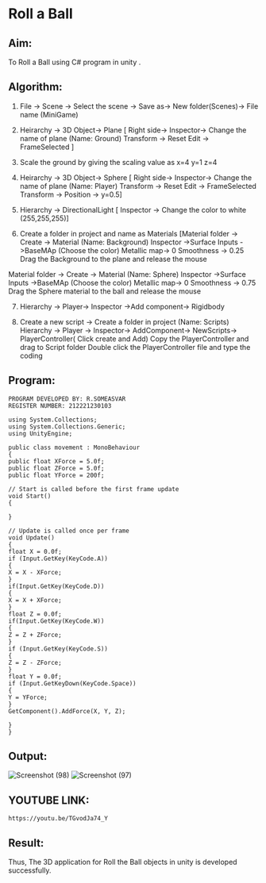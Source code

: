 # Roll a Ball

## Aim:
To Roll a Ball using C# program in unity .


## Algorithm:

1. File -> Scene -> Select the scene -> Save as-> New folder(Scenes)-> File name (MiniGame)

2. Heirarchy -> 3D Object-> Plane 
[ Right side-> Inspector-> Change the name of plane (Name: Ground)
Transform -> Reset
Edit -> FrameSelected ]

3. Scale the ground by giving the scaling value as x=4 y=1 z=4

4. Heirarchy -> 3D Object-> Sphere
[ Right side-> Inspector-> Change the name of plane (Name: Player)
Transform -> Reset
Edit -> FrameSelected 
Transform -> Position -> y=0.5]

5. Hierarchy -> DirectionalLight
[ Inspector -> Change the color to white (255,255,255)]

6. Create a folder in project and name as Materials
[Material folder -> Create -> Material (Name: Background)
Inspector ->Surface Inputs ->BaseMAp (Choose the color)
Metallic map-> 0
Smoothness -> 0.25
Drag the Background to the plane and release the mouse

Material folder -> Create -> Material (Name: Sphere)
Inspector ->Surface Inputs ->BaseMAp (Choose the color)
Metallic map-> 0
Smoothness -> 0.75
Drag the Sphere material to the ball and release the mouse

 7. Hierarchy -> Player-> Inspector ->Add component-> Rigidbody

8. Create a new script -> Create a folder in project (Name: Scripts)
Hierarchy -> Player -> Inspector-> AddComponent-> NewScripts-> PlayerController( Click create and Add)
Copy the PlayerController and drag to Script folder
Double click the PlayerController file and type the coding

## Program:
```
PROGRAM DEVELOPED BY: R.SOMEASVAR
REGISTER NUMBER: 212221230103
```
```
using System.Collections;
using System.Collections.Generic;
using UnityEngine;

public class movement : MonoBehaviour
{
public float XForce = 5.0f;
public float ZForce = 5.0f;
public float YForce = 200f;

// Start is called before the first frame update
void Start()
{

}

// Update is called once per frame
void Update()
{
float X = 0.0f;
if (Input.GetKey(KeyCode.A))
{
X = X - XForce;
}
if(Input.GetKey(KeyCode.D))
{
X = X + XForce;
}
float Z = 0.0f;
if(Input.GetKey(KeyCode.W))
{
Z = Z + ZForce;
}
if (Input.GetKey(KeyCode.S))
{
Z = Z - ZForce;
}
float Y = 0.0f;
if (Input.GetKeyDown(KeyCode.Space))
{
Y = YForce;
}
GetComponent().AddForce(X, Y, Z);

}
}

```

## Output:
![Screenshot (98)](https://user-images.githubusercontent.com/93434149/190153904-91ab3ee1-09a7-4331-bc9a-732d78f37ce4.png)
![Screenshot (97)](https://user-images.githubusercontent.com/93434149/190154050-10eaf793-ceff-4f36-8330-785b2846e536.png)

## YOUTUBE LINK:
```
https://youtu.be/TGvodJa74_Y
```

## Result:
Thus, The 3D application for Roll the Ball objects in unity is developed successfully.

